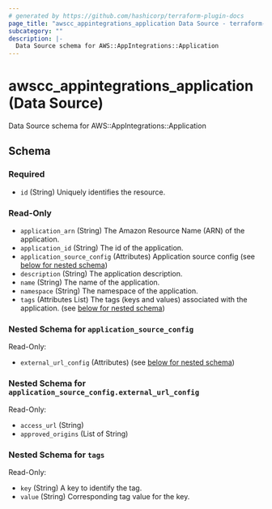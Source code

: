 ```yaml
---
# generated by https://github.com/hashicorp/terraform-plugin-docs
page_title: "awscc_appintegrations_application Data Source - terraform-provider-awscc"
subcategory: ""
description: |-
  Data Source schema for AWS::AppIntegrations::Application
---
```


# awscc_appintegrations_application (Data Source)

Data Source schema for AWS::AppIntegrations::Application



<!-- schema generated by tfplugindocs -->
## Schema

### Required

- `id` (String) Uniquely identifies the resource.

### Read-Only

- `application_arn` (String) The Amazon Resource Name (ARN) of the application.
- `application_id` (String) The id of the application.
- `application_source_config` (Attributes) Application source config (see [below for nested schema](#nestedatt--application_source_config))
- `description` (String) The application description.
- `name` (String) The name of the application.
- `namespace` (String) The namespace of the application.
- `tags` (Attributes List) The tags (keys and values) associated with the application. (see [below for nested schema](#nestedatt--tags))

<a id="nestedatt--application_source_config"></a>
### Nested Schema for `application_source_config`

Read-Only:

- `external_url_config` (Attributes) (see [below for nested schema](#nestedatt--application_source_config--external_url_config))

<a id="nestedatt--application_source_config--external_url_config"></a>
### Nested Schema for `application_source_config.external_url_config`

Read-Only:

- `access_url` (String)
- `approved_origins` (List of String)



<a id="nestedatt--tags"></a>
### Nested Schema for `tags`

Read-Only:

- `key` (String) A key to identify the tag.
- `value` (String) Corresponding tag value for the key.

